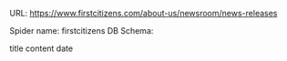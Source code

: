 URL: https://www.firstcitizens.com/about-us/newsroom/news-releases

Spider name: firstcitizens
DB Schema:

title
content
date